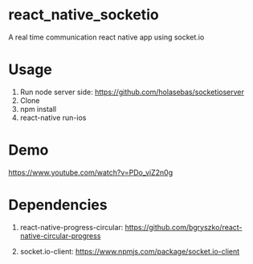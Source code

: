 # react_native_socketio
 A real time communication react native app using socket.io
# Usage
1. Run node server side: https://github.com/holasebas/socketioserver
2. Clone
3. npm install
4. react-native run-ios

# Demo

https://www.youtube.com/watch?v=PDo_viZ2n0g

# Dependencies

1. react-native-progress-circular:
https://github.com/bgryszko/react-native-circular-progress

2. socket.io-client:
https://www.npmjs.com/package/socket.io-client


